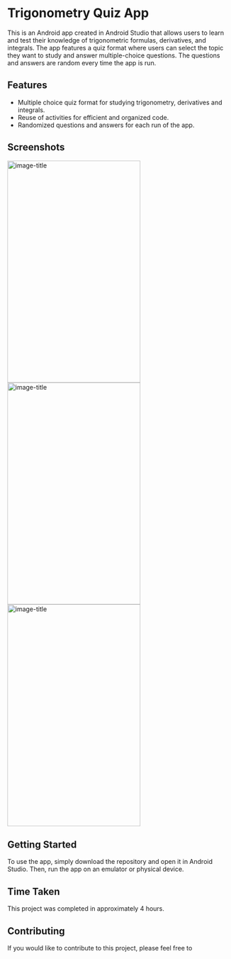 # Trigonometry Quiz App

This is an Android app created in Android Studio that allows users to learn and test their knowledge of trigonometric formulas, derivatives, and integrals. The app features a quiz format where users can select the topic they want to study and answer multiple-choice questions. The questions and answers are random every time the app is run.

## Features
- Multiple choice quiz format for studying trigonometry, derivatives and integrals.
- Reuse of activities for efficient and organized code.
- Randomized questions and answers for each run of the app.

## Screenshots
<img src="https://user-images.githubusercontent.com/49831955/214163361-6f17e46e-cdeb-478a-8074-0a034a474dc7.jpg" alt="image-title" style="height: 500px; width: 300px;">
<img src="https://user-images.githubusercontent.com/49831955/214163384-6fe44bd7-c6ad-4405-a1b0-fb845307be7f.jpg" alt="image-title" style="height: 500px; width: 300px;">
<img src="https://user-images.githubusercontent.com/49831955/214163400-539d2767-6478-4162-889e-76e335f8ac06.jpg" alt="image-title" style="height: 500px; width: 300px;">


## Getting Started
To use the app, simply download the repository and open it in Android Studio. Then, run the app on an emulator or physical device.

## Time Taken
This project was completed in approximately 4 hours.

## Contributing
If you would like to contribute to this project, please feel free to
